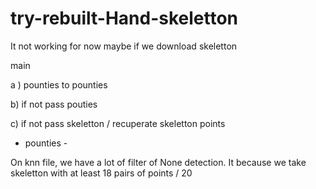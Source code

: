 # try-rebuilt-Hand-skeletton

It not working for now maybe if we download skeletton

main

a ) pounties to pounties

b) if not pass pouties

c) if not pass skeletton / recuperate skeletton points



- pounties -

On knn file, we have a lot of filter of None detection. It because we take skeletton with at least 18 pairs of points / 20



